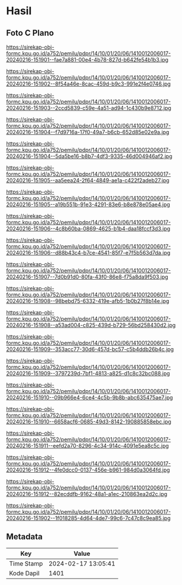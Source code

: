 # Hasil

## Foto C Plano

https://sirekap-obj-formc.kpu.go.id/a752/pemilu/pdpr/14/10/01/20/06/1410012006017-20240216-151901--fae7a881-00e4-4b78-827d-b642fe54b1b3.jpg

https://sirekap-obj-formc.kpu.go.id/a752/pemilu/pdpr/14/10/01/20/06/1410012006017-20240216-151902--8f54a46e-8cac-459d-b9c3-991e2f4e0746.jpg

https://sirekap-obj-formc.kpu.go.id/a752/pemilu/pdpr/14/10/01/20/06/1410012006017-20240216-151903--2ccd5839-c59e-4a51-ad94-1c430b9e8712.jpg

https://sirekap-obj-formc.kpu.go.id/a752/pemilu/pdpr/14/10/01/20/06/1410012006017-20240216-151904--f7d9716a-17f0-49a7-b6cb-652d85e02e9a.jpg

https://sirekap-obj-formc.kpu.go.id/a752/pemilu/pdpr/14/10/01/20/06/1410012006017-20240216-151904--5da5be16-b8b7-4df3-9335-46d004946af2.jpg

https://sirekap-obj-formc.kpu.go.id/a752/pemilu/pdpr/14/10/01/20/06/1410012006017-20240216-151905--aa5eea24-2f64-4849-ae1a-c422f2adeb27.jpg

https://sirekap-obj-formc.kpu.go.id/a752/pemilu/pdpr/14/10/01/20/06/1410012006017-20240216-151905--a19b551b-91e3-4291-83e6-b8e878e05ae4.jpg

https://sirekap-obj-formc.kpu.go.id/a752/pemilu/pdpr/14/10/01/20/06/1410012006017-20240216-151906--4c8b60ba-0869-4625-b1b4-daa18fccf3d3.jpg

https://sirekap-obj-formc.kpu.go.id/a752/pemilu/pdpr/14/10/01/20/06/1410012006017-20240216-151906--d88b43c4-b7ce-4541-85f7-e7f5b563d7da.jpg

https://sirekap-obj-formc.kpu.go.id/a752/pemilu/pdpr/14/10/01/20/06/1410012006017-20240216-151907--7d0b91d0-80fa-43f0-86e8-f75a8da9f503.jpg

https://sirekap-obj-formc.kpu.go.id/a752/pemilu/pdpr/14/10/01/20/06/1410012006017-20240216-151908--98bebd75-6332-419e-afb5-1b0b27f8b14e.jpg

https://sirekap-obj-formc.kpu.go.id/a752/pemilu/pdpr/14/10/01/20/06/1410012006017-20240216-151908--a53ad004-c825-439d-b729-56bd258430d2.jpg

https://sirekap-obj-formc.kpu.go.id/a752/pemilu/pdpr/14/10/01/20/06/1410012006017-20240216-151909--353acc77-30d6-457d-bc57-c5b4ddb26b4c.jpg

https://sirekap-obj-formc.kpu.go.id/a752/pemilu/pdpr/14/10/01/20/06/1410012006017-20240216-151909--3797239d-7bf1-4813-a825-d1c8c32bc088.jpg

https://sirekap-obj-formc.kpu.go.id/a752/pemilu/pdpr/14/10/01/20/06/1410012006017-20240216-151910--09b966e4-6ce4-4c5b-9b8b-abc635475ae7.jpg

https://sirekap-obj-formc.kpu.go.id/a752/pemilu/pdpr/14/10/01/20/06/1410012006017-20240216-151910--6658acf6-0685-49d3-8142-190885858ebc.jpg

https://sirekap-obj-formc.kpu.go.id/a752/pemilu/pdpr/14/10/01/20/06/1410012006017-20240216-151911--eefd2a70-8296-4c34-914c-4091e5ea8c5c.jpg

https://sirekap-obj-formc.kpu.go.id/a752/pemilu/pdpr/14/10/01/20/06/1410012006017-20240216-151912--4fe0dcc0-0137-456e-b961-984d0a3064fd.jpg

https://sirekap-obj-formc.kpu.go.id/a752/pemilu/pdpr/14/10/01/20/06/1410012006017-20240216-151912--82ecddfb-9162-48a1-a1ec-210863ea2d2c.jpg

https://sirekap-obj-formc.kpu.go.id/a752/pemilu/pdpr/14/10/01/20/06/1410012006017-20240216-151902--1f018285-4d64-4de7-99c6-7c47c8c9ea85.jpg


## Metadata

| Key        | Value               |
| ---------- | ------------------- |
| Time Stamp | 2024-02-17 13:05:41 |
| Kode Dapil | 1401                |



